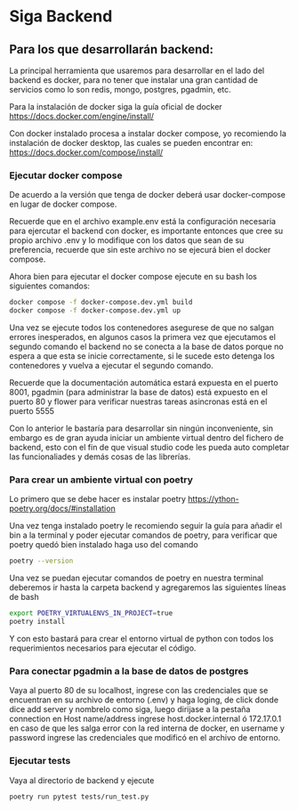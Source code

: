 
# Siga Backend

## Para los que desarrollarán backend:

La principal herramienta que usaremos para desarrollar en el lado del backend es docker, para no tener que instalar una gran cantidad de servicios como lo son redis, mongo, postgres, pgadmin, etc.

Para la instalación de docker siga la guía oficial de docker https://docs.docker.com/engine/install/

Con docker instalado procesa a instalar docker compose, yo recomiendo la instalación de docker desktop, las cuales se pueden encontrar en: https://docs.docker.com/compose/install/

### Ejecutar docker compose

De acuerdo a la versión que tenga de docker deberá usar docker-compose en lugar de docker compose.

Recuerde que en el archivo example.env está la configuración necesaria para ejercutar el backend con docker, es importante entonces que cree su propio archivo .env y lo modifique con los datos que sean de su preferencia, recuerde que sin este archivo no se ejecurá bien el docker compose.

Ahora bien para ejecutar el docker compose ejecute en su bash los siguientes comandos:

```bash
docker compose -f docker-compose.dev.yml build
docker compose -f docker-compose.dev.yml up
```

Una vez se ejecute todos los contenedores asegurese de que no salgan errores inesperados, en algunos casos la primera vez que ejecutamos el segundo comando el backend no se conecta a la base de datos porque no espera a que esta se inicie correctamente, si le sucede esto detenga los contenedores y vuelva a ejecutar el segundo comando.

Recuerde que la documentación automática estará expuesta en el puerto 8001, pgadmin (para administrar la base de datos) está expuesto en el puerto 80 y flower para verificar nuestras tareas asincronas está en el puerto 5555


Con lo anterior le bastaría para desarrollar sin ningún inconveniente, sin embargo es de gran ayuda iniciar un ambiente virtual dentro del fichero de backend, esto con el fin de que visual studio code les pueda auto completar las funcionaliades y demás cosas de las librerías.

### Para crear un ambiente virtual con poetry

Lo primero que se debe hacer es instalar poetry https://ython-poetry.org/docs/#installation 

Una vez tenga instalado poetry le recomiendo seguir la guía para añadir el bin a la terminal y poder ejecutar comandos de poetry, para verificar que poetry quedó bien instalado haga uso del comando

``` bash
poetry --version
```

Una vez se puedan ejecutar comandos de poetry en nuestra terminal deberemos ir hasta la carpeta backend y agregaremos las siguientes líneas de bash

```bash
export POETRY_VIRTUALENVS_IN_PROJECT=true
poetry install
```

Y con esto bastará para crear el entorno virtual de python con todos los requerimientos necesarios para ejecutar el código.

### Para conectar pgadmin a la base de datos de postgres

Vaya al puerto 80 de su localhost, ingrese con las credenciales que se encuentran en su archivo de entorno (.env) y haga loging, de click donde dice add server y nombrelo como siga, luego dirijase a la pestaña connection en Host name/address ingrese host.docker.internal ó 172.17.0.1 en caso de que les salga error con la red interna de docker, en username y password ingrese las credenciales que modificó en el archivo de entorno.

### Ejecutar tests

Vaya al directorio de backend y ejecute
```bash
poetry run pytest tests/run_test.py 
```